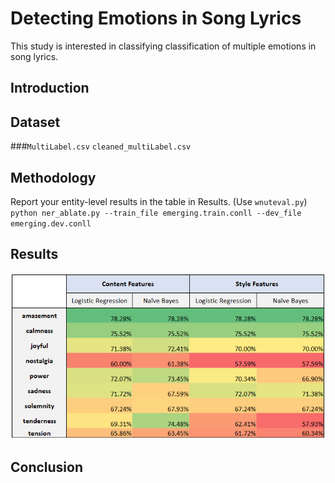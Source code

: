 # Detecting Emotions in Song Lyrics

This study is interested in classifying  classification of multiple emotions in song lyrics. 

## Introduction

## Dataset 
###`MultiLabel.csv`
`cleaned_multiLabel.csv`

## Methodology
Report your entity-level results in the table in Results. (Use `wnuteval.py`)
`python ner_ablate.py --train_file emerging.train.conll --dev_file emerging.dev.conll`

## Results
![](https://github.com/akaAnam/detecting-emotion-in-song-lyrics/blob/main/visuals/results_heatmap.png?raw=true)


## Conclusion